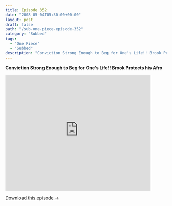 ```yaml
---
title: Episode 352
date: "2008-05-04T05:30:00+00:00"
layout: post
draft: false
path: "/sub-one-piece-episode-352"
category: "Subbed"
tags:
  - "One Piece"
  - "Subbed"
description: "Conviction Strong Enough to Beg for One's Life!! Brook Protects his Afro"
---
```


**Conviction Strong Enough to Beg for One's Life!! Brook Protects his Afro**

<iframe width="640" height="360" src="https://www.rapidvideo.com/e/FXV0ITIHO4" frameborder="0" marginwidth=0 marginheight=0 scrolling=no allowfullscreen style="max-width:90%;"></iframe>

<a href="http://ouo.io/qs/eCodkFEQ?s=https://www.rapidvideo.com/d/FXV0ITIHO4" class="styled_a">Download this episode →</a>

